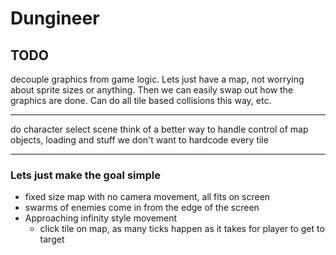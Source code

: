# Dungineer
## TODO
decouple graphics from game logic.
Lets just have a map, not worrying about sprite sizes or anything. 
Then we can easily swap out how the graphics are done. 
Can do all tile based collisions this way, etc. 

---

do character select scene
think of a better way to handle control of map objects,
loading and stuff
we don't want to hardcode every tile

---

### Lets just make the goal simple

- fixed size map with no camera movement, all fits on screen
- swarms of enemies come in from the edge of the screen
- Approaching infinity style movement
	- click tile on map, as many ticks happen as it takes for player to get to target
